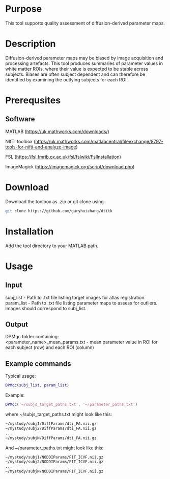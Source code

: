 # Purpose

This tool supports quality assessment of diffusion-derived parameter maps.

# Description

Diffusion-derived parameter maps may be biased by image acquisition and processing artefacts. This tool produces summaries of parameter values in white matter ROIs, where their value is expected to be stable across subjects. Biases are often subject dependent and can therefore be identified by examining the outlying subjects for each ROI. 

# Prerequsites

## Software

MATLAB (https://uk.mathworks.com/downloads/)

NIfTI toolbox (https://uk.mathworks.com/matlabcentral/fileexchange/8797-tools-for-nifti-and-analyze-image)

FSL (https://fsl.fmrib.ox.ac.uk/fsl/fslwiki/FslInstallation)

ImageMagick (https://imagemagick.org/script/download.php)

# Download

Download the toolbox as .zip or git clone using
```bash
git clone https://github.com/garyhuizhang/dtitk
```

# Installation

Add the tool directory to your MATLAB path.

# Usage

## Input

subj_list - Path to .txt file listing target images for atlas registration.  
param_list - Path to .txt file listing parameter maps to assess for outliers. Images should correspond to subj_list.  

## Output

DPMqc folder containing:  
<parameter_name>_mean_params.txt - mean parameter value in ROI for each subject (row) and each ROI (column)     

## Example commands

Typical usage:

```matlab
DPMqc(subj_list, param_list)
```

Example:

```matlab
DPMqc('~/subjs_target_paths.txt', '~/parameter_paths.txt')
```
where ~/subjs_target_paths.txt might look like this:
```bash
~/mystudy/subj1/DiffParams/dti_FA.nii.gz
~/mystudy/subj2/DiffParams/dti_FA.nii.gz
...
~/mystudy/subjN/DiffParams/dti_FA.nii.gz
```

And ~/parameter_paths.txt might look like this:
```bash
~/mystudy/subj1/NODDIParams/FIT_ICVF.nii.gz
~/mystudy/subj2/NODDIParams/FIT_ICVF.nii.gz
...
~/mystudy/subjN/NODDIParams/FIT_ICVF.nii.gz
```

